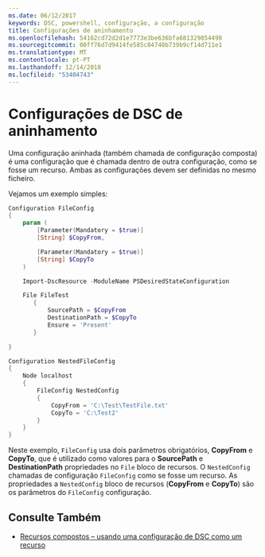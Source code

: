 ```yaml
---
ms.date: 06/12/2017
keywords: DSC, powershell, configuração, a configuração
title: Configurações de aninhamento
ms.openlocfilehash: 54162cd72d2d1e7773e3be636bfa681329854498
ms.sourcegitcommit: 00ff76d7d9414fe585c04740b739b9cf14d711e1
ms.translationtype: MT
ms.contentlocale: pt-PT
ms.lasthandoff: 12/14/2018
ms.locfileid: "53404743"
---
```

# <a name="nesting-dsc-configurations"></a>Configurações de DSC de aninhamento

Uma configuração aninhada (também chamada de configuração composta) é uma configuração que é chamada dentro de outra configuração, como se fosse um recurso.
Ambas as configurações devem ser definidas no mesmo ficheiro.

Vejamos um exemplo simples:

```powershell
Configuration FileConfig
{
    param (
        [Parameter(Mandatory = $true)]
        [String] $CopyFrom,

        [Parameter(Mandatory = $true)]
        [String] $CopyTo
    )

    Import-DscResource -ModuleName PSDesiredStateConfiguration

    File FileTest
       {
           SourcePath = $CopyFrom
           DestinationPath = $CopyTo
           Ensure = 'Present'
       }

}

Configuration NestedFileConfig
{
    Node localhost
    {
        FileConfig NestedConfig
        {
            CopyFrom = 'C:\Test\TestFile.txt'
            CopyTo = 'C:\Test2'
        }
    }
}
```

Neste exemplo, `FileConfig` usa dois parâmetros obrigatórios, **CopyFrom** e **CopyTo**, que é utilizado como valores para o **SourcePath** e  **DestinationPath** propriedades no `File` bloco de recursos.
O `NestedConfig` chamadas de configuração `FileConfig` como se fosse um recurso.
As propriedades a `NestedConfig` bloco de recursos (**CopyFrom** e **CopyTo**) são os parâmetros do `FileConfig` configuração.

## <a name="see-also"></a>Consulte Também

- [Recursos compostos – usando uma configuração de DSC como um recurso](../resources/authoringResourceComposite.md)